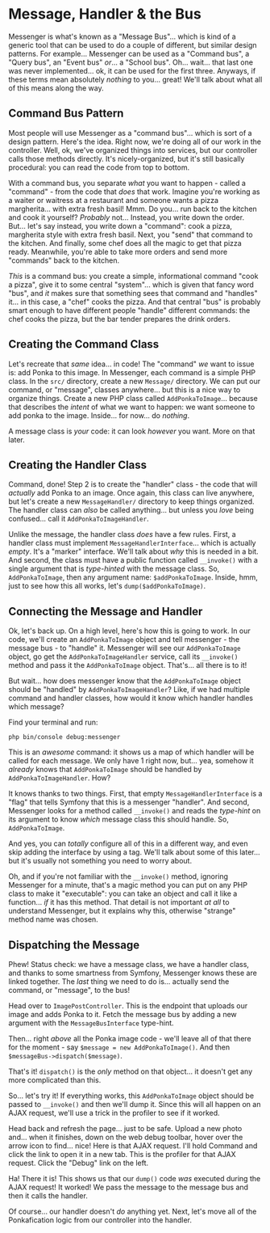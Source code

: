 # Message, Handler & the Bus

Messenger is what's known as a "Message Bus"... which is kind of a generic tool
that can be used to do a couple of different, but similar design patterns. For
example... Messenger can be used as a "Command bus", a "Query bus", an "Event bus"
*or*... a "School bus". Oh... wait... that last one was never implemented... ok,
it can be used for the first three. Anyways, if these terms mean absolutely
*nothing* to you... great! We'll talk about what all of this means along the way.

## Command Bus Pattern

Most people will use Messenger as a "command bus"... which is sort of a design
pattern. Here's the idea. Right now, we're doing all of our work in the controller.
Well, ok, we've organized things into services, but our controller calls those
methods directly. It's nicely-organized, but it's still basically procedural:
you can read the code from top to bottom.

With a command bus, you separate *what* you want to happen - called a "command" -
from the code that *does* that work. Imagine you're working as a waiter or waitress
at a restaurant and someone wants a pizza margherita... with extra fresh basil!
Mmm. Do you... run back to the kitchen and cook it yourself? *Probably* not...
Instead, you write down the order. But... let's say instead, you write down a
"command": cook a pizza, margherita style with extra fresh basil. Next, you
"send" that command to the kitchen. And finally, some chef does all the magic
to get that pizza ready. Meanwhile, you're able to take more orders and send
more "commands" back to the kitchen.

*This* is a command bus: you create a simple, informational command "cook a pizza",
give it to some central "system"... which is given that fancy word "bus", and *it*
makes sure that something sees that command and "handles" it... in this case,
a "chef" cooks the pizza. And that central "bus" is probably smart enough to have
different people "handle" different commands: the chef cooks the pizza, but the
bar tender prepares the drink orders.

## Creating the Command Class

Let's recreate that *same* idea... in code! The "command" *we* want to issue is:
add Ponka to this image. In Messenger, each command is a simple PHP class. In the
`src/` directory, create a new `Message/` directory. We can put our command, or
"message", classes anywhere... but this is a nice way to organize things. Create
a new PHP class called `AddPonkaToImage`... because that describes the *intent*
of what we want to happen: we want someone to add ponka to the image. Inside...
for now... do *nothing*.

A message class is *your* code: it can look *however* you want. More on that later.

## Creating the Handler Class

Command, done! Step 2 is to create the "handler" class - the code that will *actually*
add Ponka to an image. Once again, this class can live anywhere, but let's create
a new `MessageHandler/` directory to keep things organized. The handler class
can *also* be called anything... but unless you *love* being confused...
call it `AddPonkaToImageHandler`.

Unlike the message, the handler class *does* have a few rules. First, a handler
class must implement `MessageHandlerInterface`... which is actually *empty*. It's
a "marker" interface. We'll talk about *why* this is needed in a bit. And second,
the class must have a public function called `__invoke()` with a single argument
that is *type-hinted* with the message class. So, `AddPonkaToImage`, then any
argument name: `$addPonkaToImage`. Inside, hmm, just to see how this all works,
let's `dump($addPonkaToImage)`.

## Connecting the Message and Handler

Ok, let's back up. On a high level, here's how this is going to work. In our code,
we'll create an `AddPonkaToImage` object and tell messenger - the message bus -
to "handle" it. Messenger will see our `AddPonkaToImage` object, go get
the `AddPonkaToImageHandler` service, call its `__invoke()` method and pass it the
`AddPonkaToImage` object. That's... all there is to it!

But wait... how does messenger know that the `AddPonkaToImage` object should be
"handled" by `AddPonkaToImageHandler`? Like, if we had multiple command and handler
classes, how would it know which handler handles which message?

Find your terminal and run:

```terminal
php bin/console debug:messenger
```

This is an *awesome* command: it shows us a map of which handler will be called
for each message. We only have 1 right now, but... yea, somehow it *already*
knows that `AddPonkaToImage` should be handled by `AddPonkaToImageHandler`. How?

It knows thanks to two things. First, that empty `MessageHandlerInterface` is
a "flag" that tells Symfony that this is a messenger "handler". And second, Messenger
looks for a method called `__invoke()` and reads the *type-hint* on its argument
to know *which* message class this should handle. So, `AddPonkaToImage`.

And yes, you can *totally* configure all of this in a different way, and even skip
adding the interface by using a tag. We'll talk about some of this later... but
it's usually not something you need to worry about.

Oh, and if you're not familiar with the `__invoke()` method, ignoring Messenger
for a minute, that's a magic method you can put on any PHP class to make it
"executable": you can take an object and call it like a function... *if* it has
this method. That detail is not important *at all* to understand Messenger, but
it explains why this, otherwise "strange" method name was chosen.

## Dispatching the Message

Phew! Status check: we have a message class, we have a handler class, and thanks
to some smartness from Symfony, Messenger knows these are linked together. The
*last* thing we need to do is... actually send the command, or "message", to the
bus!

Head over to `ImagePostController`. This is the endpoint that uploads our image
and adds Ponka to it. Fetch the message bus by adding a new argument with the
`MessageBusInterface` type-hint.

Then... right *above* all the Ponka image code - we'll leave all of that there
for the moment - say `$message = new AddPonkaToImage()`. And then
`$messageBus->dispatch($message)`.

That's it! `dispatch()` is the *only* method on that object... it doesn't get any
more complicated than this.

So... let's try it! If everything works, this `AddPonkaToImage` object should
be passed to `__invoke()` and then we'll dump it. Since this will all happen on
an AJAX request, we'll use a trick in the profiler to see if it worked.

Head back and refresh the page... just to be safe. Upload a new photo and... when
it finishes, down on the web debug toolbar, hover over the arrow icon to find...
nice! Here is that AJAX request. I'll hold Command and click the link to open it
in a new tab. This is the profiler for that AJAX request. Click the "Debug" link
on the left.

Ha! There it is! This shows us that our `dump()` code *was* executed during the
AJAX request! It worked! We pass the message to the message bus and then it
calls the handler.

Of course... our handler doesn't *do* anything yet. Next, let's move all of the
Ponkafication logic from our controller into the handler.

